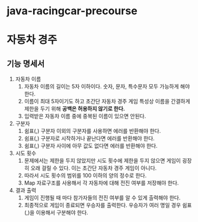 # java-racingcar-precourse

# 자동차 경주

## 기능 명세서

1. 자동차 이름
    1. 자동차 이름의 길이는 5자 이하이다. 숫자, 문자, 특수문자 모두 가능하게 해야한다.
    2. 이름이 최대 5자이기도 하고 초간단 자동차 경주 게임 특성상 이름을 간결하게 제한을 두기 위해 **공백은 허용하지 않기로 한다.**
    3. 입력받은 자동차 이름 중에 중복된 이름이 있으면 안된다.
2. 구분자
    1. 쉼표(,) 구분자 이외의 구분자를 사용하면 에러를 반환해야 한다.
    2. 쉼표(,) 구분자로 시작하거나 끝난다면 에러를 반환해야 한다.
    3. 쉼표(,) 구분자 사이에 아무 값도 없다면 에러를 반환해야 한다.
3. 시도 횟수
    1. 문제에서는 제한을 두지 않았지만 시도 횟수에 제한을 두지 않으면 게임이 굉장히 오래 걸릴 수 있다. 이는 초간단 자동차 경주 게임이 아니다.
    2. 따라서 시도 횟수의 범위를 100 이하의 양의 정수로 한다.
    3. Map 자료구조를 사용해서 각 자동차에 대해 전진 여부를 저장해야 한다.
4. 결과 출력
    1. 게임이 진행될 때 마다 참가자들의 전진 여부를 알 수 있게 출력해야 한다.
    2. 최종적으로 게임이 종료되면 우승자를 출력한다. 우승자가 여러 명일 경우 쉼표(,)을 이용해서 구분해야 한다.
